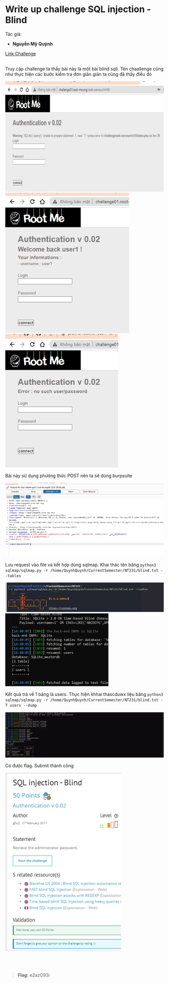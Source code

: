 # Write up challenge SQL injection - Blind

Tác giả:
- **Nguyễn Mỹ Quỳnh** <br>

  
[Link Challenge](https://www.root-me.org/en/Challenges/Web-Server/SQL-injection-blind)<br>
</br>

Truy cập challenge ta thấy bài này là một bài blind sqli. Tên chaallenge cũng như thực hiện các bước kiểm tra đơn giản giản ta cũng đã thấy điều đó 

<img src="./img/2.png" height=350 alt="normal_acc_TRAbID"/> 

<img src="./img/3.png" alt="normal_acc_TRAbID"/>

<img src="./img/4.png" alt="normal_acc_TRAbID"/>

<br>

Bài này sử dụng phương thức POST nên ta sẽ dùng burpsuite

<img src="./img/t.png" alt="normal_acc_TRAbID"/>

Lưu request vào file và kết hợp dùng sqlmap. Khai thác tên bảng `python3 sqlmap/sqlmap.py -r /home/QuynhQuynh/CurrentSemester/NT231/blind.txt --tables  `

<img src="./img/m1.png" alt="normal_acc_TRAbID"/>

<img src="./img/5.png" alt="normal_acc_TRAbID"/>

Kết quả trả về 1 bảng là users. Thực hiện khhai thascduwx liệu bảng `python3 sqlmap/sqlmap.py -r /home/QuynhQuynh/CurrentSemester/NT231/blind.txt -T users --dump`

<img src="./img/7.png" alt="normal_acc_TRAbID"/>

Có được flag. Submit thành công 

<img src="./img/h.png" alt="normal_acc_TRAbID"/>

<br><br>

> **Flag:** e2azO93i

